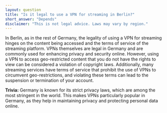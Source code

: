 ```yaml
---
layout: question
title: "Is it legal to use a VPN for streaming in Berlin?"
short_answer: "Depends"
disclaimer: "This is not legal advice. Laws may vary by region."
---
```


In Berlin, as in the rest of Germany, the legality of using a VPN for streaming hinges on the content being accessed and the terms of service of the streaming platform. VPNs themselves are legal in Germany and are commonly used for enhancing privacy and security online. However, using a VPN to access geo-restricted content that you do not have the rights to view can be considered a violation of copyright laws. Additionally, many streaming services have terms of service that prohibit the use of VPNs to circumvent geo-restrictions, and violating these terms can lead to the suspension or termination of your account.

**Trivia:** Germany is known for its strict privacy laws, which are among the most stringent in the world. This makes VPNs particularly popular in Germany, as they help in maintaining privacy and protecting personal data online.
